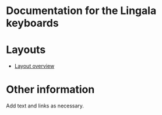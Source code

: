 # Documentation for the Lingala keyboards


# Layouts

-   [Layout overview](layout.html)

# Other information

Add text and links as necessary.
